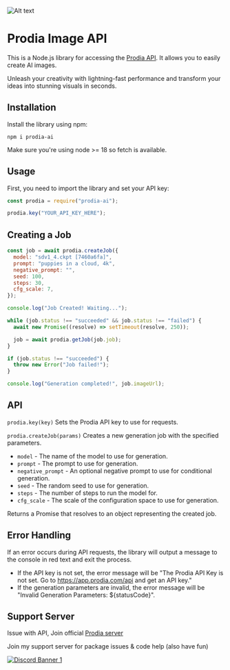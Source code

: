 ![Alt text](https://raw.githubusercontent.com/ryzvision/prodia/main/assets/prodia-banner.jpg "a title")

# Prodia Image API

This is a Node.js library for accessing the [Prodia API](https://docs.prodia.com/reference/getting-started). It allows you to easily create AI images.

Unleash your creativity with lightning-fast performance and transform your ideas into stunning visuals in seconds.

## Installation

Install the library using npm:

```
npm i prodia-ai
```

Make sure you're using node >= 18 so fetch is available.

## Usage

First, you need to import the library and set your API key:

```js
const prodia = require("prodia-ai");

prodia.key("YOUR_API_KEY_HERE");
```

## Creating a Job
```js
const job = await prodia.createJob({
  model: "sdv1_4.ckpt [7460a6fa]",
  prompt: "puppies in a cloud, 4k",
  negative_prompt: "",
  seed: 100,
  steps: 30,
  cfg_scale: 7,
});

console.log("Job Created! Waiting...");

while (job.status !== "succeeded" && job.status !== "failed") {
  await new Promise((resolve) => setTimeout(resolve, 250));

  job = await prodia.getJob(job.job);
}

if (job.status !== "succeeded") {
  throw new Error("Job failed!");
}

console.log("Generation completed!", job.imageUrl);
```

## API
`prodia.key(key)`
Sets the Prodia API key to use for requests.

`prodia.createJob(params)`
Creates a new generation job with the specified parameters.

- `model` - The name of the model to use for generation.
- `prompt` - The prompt to use for generation.
- `negative_prompt` - An optional negative prompt to use for conditional generation.
- `seed` - The random seed to use for generation.
- `steps` - The number of steps to run the model for.
- `cfg_scale` - The scale of the configuration space to use for generation.

Returns a Promise that resolves to an object representing the created job.

## Error Handling
If an error occurs during API requests, the library will output a message to the console in red text and exit the process.

- If the API key is not set, the error message will be "The Prodia API Key is not set. Go to https://app.prodia.com/api and get an API key."
- If the generation parameters are invalid, the error message will be "Invalid Generation Parameters: ${statusCode}".

## Support Server

Issue with API, Join official [Prodia server](https://discord.gg/495hz6vrFN)

Join my support server for package issues & code help (also have fun)

[<img src="https://discordapp.com/api/guilds/789443193989103648/widget.png?style=banner2" alt="Discord Banner 1"/>](https://discord.gg/TvjrWtEuyP)